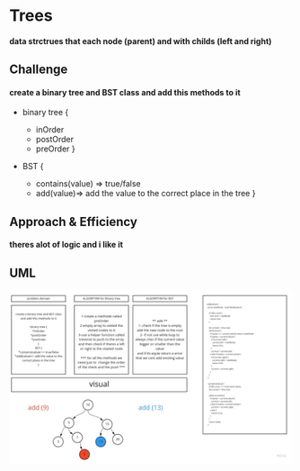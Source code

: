 # Trees
 #### data strctrues that each node (parent) and with childs (left and right) 

## Challenge
  #### create a binary tree and BST class and add this methods to it

- binary tree {
  * inOrder 
  * postOrder
  * preOrder
}

- BST {
  * contains(value) => true/false
  * add(value)=> add the value to the correct place in the tree
}
 

## Approach & Efficiency
#### theres alot of logic and i like it

## UML 
![img](../img/bts.jpg)